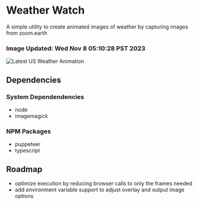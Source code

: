 # Weather Watch

A simple utility to create animated images of weather by capturing images from zoom.earth

### Image Updated: Wed Nov  8 05:10:28 PST 2023

![Latest US Weather Animation](animations/2023-11-08.webp)

## Dependencies
### System Dependendencies
* node
* imagemagick
### NPM Packages
* puppeteer
* typescript

## Roadmap
* optimize execution by reducing browser calls to only the frames needed
* add environment variable support to adjust overlay and output image options

